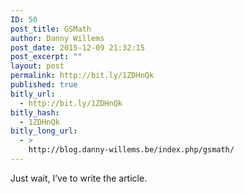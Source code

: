 ```yaml
---
ID: 50
post_title: GSMath
author: Danny Willems
post_date: 2015-12-09 21:32:15
post_excerpt: ""
layout: post
permalink: http://bit.ly/1ZDHnQk
published: true
bitly_url:
  - http://bit.ly/1ZDHnQk
bitly_hash:
  - 1ZDHnQk
bitly_long_url:
  - >
    http://blog.danny-willems.be/index.php/gsmath/
---
```

Just wait, I’ve to write the article.
